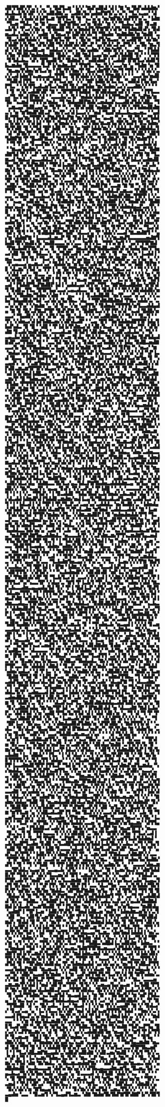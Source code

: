 ▟▉▜▜▟▛▞▛▃▚▝▃▝▚▝█▟▜▃▆▝▐▞▞▝▇▟▚▟▉▟▝▟▐▝▇▝▅▝█▟▚▟▟▟▆▞▟▃▙▃▙▜▞▟▛▝▞▞▚▟▉▟▇▞▃▝▃▟▉▞▙▞▄▟▅▛▇▜▞▃▚▞▚▝▜▃▚▃▄▞▝▟▞▟▉▃▝▞▙▟▞▟▐▟▜▃▆▝▇▜▜▃▜▝▇▝▚▃▚▞▄▝▅▞▆▛▇▞▟▟▜▜▚▞▃▝▐▟▆▝▜▃▅▝▜▟▃▝▅▝▇▝▄▃▃▜▄▛▇▜▙▞▃▞▅▝▉▟▞▝▆▝▞▝▜▃▙▃▚▟▊▝▊▃▆▃▙▜▞▝▛▃▞▞▆▞▄▝▉▜▙▟█▝▜▞▄▜▅▟▟▜▞▛▇▜▛▞▟▜▞▜▜▟▆▟▊▟▚▝▉▟▅▃▟▃▚▟▆▞▞▝▄▟▆▝▄▜▅▃▞▛▐▟▛▟▞▟▞▜▝▜▙▟▅▝▅▟▇▟▇▞▆▝▆▟▉▝▃▝▉▃▞▟▅▜▟▟▞▞▝▜▄▛▇▜▃▜▛▝▚▝█▞▅▝▜▟▜▞▆▃▄▞▚▞▃▟█▜▛▝▟▞▆▞▛▟▟▛▐▞▙▜▅▝▟▜▞▟█▝▜▞▟▟▛▟▞▟▛▃▛▝▄▞▛▟▞▃▛▃▛▜▞▝▃▜▙▝▆▃▜▟▝▞▛▟▐▟▃▟▉▃▅▝▚▟▟▃▞▞▄▞▚▝▆▞▄▟▆▞▝▟▇▞▆▜▚▝▄▃▞▜▃▝▐▜▟▟▚▜▅▝▛▟█▞▆▟▅▟▅▟▉▝█▟▞▃▝▟▉▝▇▟▐▃▄▞▅▞▃▟▚▜▟▟█▝▊▞▝▝▞▜▜▝▊▜▟▃▙▃▝▟▚▝█▜▄▟▊▜▞▝█▟▆▟▚▝▚▟▉▟▅▛▐▝▃▟▟▛▐▛▇▜▃▞▟▟▊▜▙▃▆▟▅▝█▃▃▃▃▜▃▛▐▞▅▟▆▃▙▞▝▛▇▜▃▝▆▃▜▞▞▃▃▞▆▝▄▝▜▟▆▝▅▝▉▝▆▃▅▞▛▟▅▞▅▜▃▞▅▝▐▜▄▜▚▜▅▞▛▝█▃▞▟▆▜▛▞▆▞▜▝▜▜▝▞▝▞▟▞▞▃▞▞▃▟▐▟▅▜▚▃▅▃▃▟▃▜▜▜▃▝█▜▛▟▟▞▞▞▅▞▞▛▇▟█▞▞▝▝▃▃▞▙▞▅▟▊▝▜▟▊▟▐▜▜▃▝▝▝▞▚▞▛▜▃▞▄▞▝▞▞▝▇▛▐▟█▞▙▜▃▜▃▝▚▟▉▟▐▜▄▜▄▞▛▜▃▝▝▞▙▜▜▃▟▃▅▜▃▞▅▟▜▝▉▞▄▟▜▟▅▝▆▞▙▟▅▞▃▞▞▃▃▟▇▞▞▝▝▝▐▝▊▝▚▜▞▃▟▟▛▟▛▝▇▝▃▜▛▜▛▜▜▟█▟▝▜▛▟▉▟▄▟▚▟▚▜▝▃▃▝▐▜▜▃▃▃▞▜▃▜▚▟▐▛▇▞▟▝▝▃▃▃▙▞▃▜▞▝▅▟▟▞▟▟▟▝▐▞▛▜▅▟▚▞▙▝▅▛▇▞▆▜▙▝▚▃▆▟▝▜▜▜▚▞▆▟▄▝▜▝▇▟▄▟▉▛▇▟▞▃▅▟▄▟▚▃▃▟▊▟▜▟▞▟█▃▝▜▝▃▆▃▄▞▜▟▉▃▄▞▆▝▜▞▛▝▚▝▃▜▛▟▚▟█▝▅▟▇▟▚▞▝▞▛▞▄▜▜▟▅▟▉▟▆▃▚▝▅▝▆▜▅▟▛▟▊▃▛▝▅▞▛▃▞▟▐▃▃▞▞▝▅▟▝▜▄▟▚▟▃▃▙▃▄▃▅▃▝▝▄▟▉▞▜▜▄▞▆▞▜▜▛▞▄▛▇▟▜▟▄▛▇▝▆▞▟▟▛▜▃▝▄▃▅▝▚▞▃▝▊▞▜▞▄▞▜▟▟▃▜▞▟▞▞▝▛▟▐▟▝▝▛▝▄▜▅▟▞▞▛▝▝▟▚▜▙▞▆▃▅▜▄▜▛▞▙▟▜▝▉▃▜▟▅▞▜▞▛▟▉▝█▝▞▜▟▝█▛▐▟█▝▚▝▇▝▅▝▇▛▐▟▟▞▆▞▞▝▟▟▟▃▙▞▛▟█▟▟▃▜▝▟▝▚▛▇▞▛▝▚▜▄▜▅▜▝▞▃▃▟▜▟▃▟▝▃▜▅▝▃▝█▟█▞▆▟▊▝▛▟█▞▝▟▉▜▜▟▇▛▇▝▛▝█▃▟▛▇▃▞▝▇▟▞▟▇▟▆▜▞▞▙▃▜▝▊▟▇▟▚▝▇▝▉▞▆▟▆▜▚▝▝▝▜▝▛▃▅▝▊▃▃▛▇▞▞▝▅▝▞▟▝▛▐▞▝▝▃▃▝▃▛▞▃▟▞▟▉▝▐▝▃▃▙▟▞▟▝▝▆▃▄▜▄▟▆▞▃▝▃▃▝▞▄▟▉▃▚▜▝▝▃▝▟▟▚▞▛▟▚▜▝▟▞▝▅▝▜▃▛▝█▟▆▟▇▜▟▝▛▞▝▃▛▝▃▞▟▃▟▞▄▝▇▝▛▟▃▝▚▟▅▝▚▃▅▜▄▛▐▟▐▃▚▛▇▝▇▝▜▃▆▃▟▝▆▟▃▞▄▃▃▟▟▃▛▞▚▝▄▝▅▟▐▝▜▜▅▝█▝▅▟▊▝▅▃▚▛▐▟▃▞▄▟▆▟▉▜▄▞▜▞▚▞▙▛▇▟▉▞▝▜▛▟▐▃▆▟▜▞▙▃▅▜▃▟█▜▄▜▛▝▄▃▜▃▃▝▝▃▛▃▙▝▆▞▟▝▇▝▄▃▜▟▃▝▞▝▇▃▅▞▞▟█▞▝▝▚▜▅▜▜▞▟▜▜▟▇▞▝▞▚▞▟▝▇▟▄▃▙▞▙▝▃▟▚▟▛▝▄▞▆▜▃▝▅▞▟▞▜▝▇▝▟▟▝▟▝▞▅▃▚▃▅▞▞▞▞▟▅▝▇▞▟▝▞▜▛▝▟▝█▜▞▟▆▟▜▜▃▝▅▝▞▃▃▞▙▟▛▞▄▜▞▞▄▝▇▝▇▟▐▜▞▞▝▝▐▟▚▃▛▞▚▟█▞▃▝▜▟▉▞▅▞▛▟▜▞▝▜▝▞▜▞▝▜▟▝▅▟▊▛▇▝▃▃▆▝▇▝▇▝▚▝▊▞▜▞▛▜▜▃▝▜▅▟▆▝▄▞▅▝▊▃▟▞▞▃▞▞▄▞▟▟▄▃▝▜▄▟▟▃▛▃▆▃▄▝▛▟█▞▜▝▜▃▃▝▃▜▙▟▝▜▃▃▙▃▞▛▐▜▙▝▇▝▄▃▙▝▚▜▃▞▟▝▟▟▆▟▛▟▇▃▜▜▛▛▐▝▞▃▞▝▚▃▄▝▚▟▊▟▞▜▃▝▞▝▉▟▇▟▆▝▆▜▃▜▙▝▉▞▆▟▇▛▐▞▞▜▅▟▛▟▞▝█▟▇▟▄▞▄▃▛▝▅▞▜▛▇▟▄▛▇▝▇▃▜▝▝▟▝▞▅▞▚▜▙▜▝▜▛▞▟▟▅▟▄▃▛▃▄▜▚▝▉▝▝▝▊▛▐▜▄▝▞▜▙▞▚▟▄▝▅▜▝▃▅▟▜▟▜▃▟▝▟▞▛▜▞▝▅▃▙▜▜▜▞▞▞▟▄▞▚▟▝▜▝▜▟▝▜▜▃▟█▞▆▞▛▝▝▜▜▞▄▜▟▟▐▃▚▃▝▟▊▛▇▝▞▝▇▝▊▝▄▜▛▃▄▟▅▜▄▜▝▝▄▝▃▞▆▞▝▞▆▃▞▜▛▟▇▞▆▟▊▃▛▟▆▜▚▝▜▃▛▃▄▜▛▟▐▟▄▞▛▃▆▞▟▛▐▝▚▝▆▝▄▞▆▝▉▟▄▝▉▜▙▞▟▝▐▟█▃▝▜▄▝▊▜▚▞▄▜▜▞▃▝▜▃▞▟▜▟▚▝▊▜▝▝▚▝▊▟█▟▟▜▙▞▜▟▛▝▟▃▃▞▄▝▛▝▟▟▞▞▃▃▟▝▇▃▆▟▇▜▝▝▄▞▆▝▟▟▆▛▇▝▐▃▃▃▟▃▆▃▛▝▉▝▊▟▐▃▜▛▐▝▐▝▞▞▆▃▆▟▜▃▃▃▃▃▅▟▇▜▙▟▊▜▛▞▅▟▊▞▙▝▅▟▉▃▃▃▚▞▞▃▃▝▆▜▚▜▃▝▜▜▚▞▆▜▝▝▄▞▛▜▜▛▇▟▝▛▇▃▙▟▛▛▇▞▚▞▃▝▊▝▛▜▛▃▞▜▅▃▙▜▄▛▇▟█▃▅▟▛▟▚▞▙▟▄▜▅▞▛▜▄▃▞▟█▝▇▝▊▝▜▟▃▃▚▝▚▞▜▟▛▃▟▜▝▃▛▝▛▝▟▞▚▝▉▝▚▃▜▞▅▝▐▃▟▟▐▝▅▃▚▃▄▜▜▝▊▞▝▜▃▞▚▝█▟▝▞▜▞▄▞▅▃▜▝▞▜▜▞▛▟▇▟▛▃▝▃▚▜▄▝▄▝▞▝▛▃▄▃▃▞▄▃▆▃▞▃▞▝█▟▟▞▅▝▅▜▃▜▛▃▙▜▛▝▟▝▚▞▙▞▚▞▜▟▉▝▉▛▇▝▊▝▟▃▆▞▚▜▟▝▄▝▛▛▐▝▄▝█▞▜▜▅▛▇▞▛▞▆▟▅▟▄▜▅▃▞▃▞▝▝▜▝▞▝▟▟▝▞▟▟▝▃▞▃▝▉▃▃▝▃▝▐▜▝▝▛▝▟▝▝▟▚▟▉▟▐▟▅▞▅▛▇▞▟▝▝▞▟▝▆▝▄▜▜▞▅▜▙▛▐▝▄▜▅▜▟▛▐▝▜▝█▝▝▝▅▃▅▝▚▟▟▞▃▞▞▝▐▃▚▞▙▝▇▞▙▝▜▟▜▃▟▝▐▜▟▟▛▜▄▛▇▟▉▛▐▟▐▝▄▟▟▃▄▞▟▜▚▞▜▜▃▝▇▛▇▟▃▟█▟▅▝▅▜▛▟▜▝▊▟▊▃▜▜▃▝█▜▛▜▄▞▃▃▞▃▄▃▟▃▃▝▉▝▉▝▉▟▟▝▝▝▛▞▞▟▊▟▟▟▉▞▅▃▙▝▞▜▙▟▆▞▜▟▅▞▞▟▆▝▝▝▄▃▝▝▐▝▊▃▙▟█▟▊▝▅▞▛▃▃▞▚▞▃▞▝▞▞▃▙▞▜▟▄▟▉▟▞▜▟▝▃▞▟▞▄▜▄▜▙▃▝▟▄▝▝▜▛▟▇▟█▟▆▟▝▛▇▃▚▟▟▞▃▝▃▃▚▞▄▜▚▞▝▞▆▟▆▝▃▝▟▝▊▃▝▞▅▝▄▟▜▜▞▝▉▟▅▟▞▜▜▜▜▞▅▜▃▃▟▟▄▟▄▝▇▝▊▝█▞▃▛▇▃▛▜▛▝▉▟▚▛▇▝▚▝█▟▇▜▃▞▞▛▐▜▚▞▟▝▚▃▟▝█▟█▞▅▃▃▞▝▜▄▟▊▞▝▟▚▝▟▜▞▝▆▝▉▃▚▟▃▝▝▞▄▞▃▟▉▟▇▞▞▝▜▞▝▝▉▃▜▝▝▜▚▝▞▟▅▃▞▟▐▟▜▟▆▃▅▞▞▟▛▟▃▟▛▝▝▃▄▝█▜▝▜▅▜▟▟▅▟█▜▜▛▐▟▄▜▙▟▚▟▃▝▉▝█▝▝▟█▝▝▛▐▟▐▞▛▟▆▃▞▟▝▟▊▞▙▃▞▝▞▜▄▜▟▃▞▜▚▝▟▜▞▟▇▝▊▃▟▞▅▟▛▟▅▞▝▃▃▃▟▃▆▝▉▜▟▜▝▟▊▟▆▃▜▜▃▟▛▃▟▃▙▞▚▝▜▞▝▃▄▃▙▞▟▟▞▜▞▜▝▜▞▃▙▞▛▃▅▝▊▟▄▝▛▟▞▟▃▝▇▞▞▜▝▟▜▟▆▝▉▟▜▟▄▟▉▟▛▃▞▜▜▟▞▝█▝▝▃▃▜▟▝▇▞▅▝▄▝▊▟▅▝▃▞▙▟█▞▞▛▐▟▄▝▉▟█▃▅▟▇▃▃▞▙▝█▞▜▜▙▟▅▟▞▃▜▃▅▝▟▟▐▞▆▟▇▝▉▜▚▃▟▞▜▝▊▛▇▝▚▝▅▃▞▝▆▝▅▟▄▞▄▟▃▜▜▟▆▃▝▃▝▜▚▜▞▞▃▟▟▞▙▛▐▞▙▃▃▞▞▞▛▝▞▟▝▞▟▝▚▛▐▃▟▝█▃▃▝▐▟▅▞▙▟▜▜▚▟▝▞▙▝▜▃▜▜▅▃▆▝▐▟▐▃▞▝▜▟▟▜▃▞▆▜▅▝▊▝▚▃▄▟▚▝▄▝▞▃▆▜▅▟▄▜▄▞▅▟▚▝▐▜▟▛▐▜▟▜▄▞▞▃▜▟▟▟▐▟▛▃▆▟▊▞▞▟▛▟▊▃▆▃▆▜▛▜▛▞▟▃▄▞▛▝▅▃▙▝▆▟▞▜▝▟▜▞▚▞▛▝▊▝▉▝▚▟▄▃▆▜▟▃▚▟▐▞▙▜▅▟▐▟█▃▄▝▚▝▄▝▞▃▙▃▄▝▚▞▙▞▟▟▚▜▟▞▝▟▄▝▐▃▜▛▇▞▃▟▇▃▆▞▛▝█▝▜▟▅▃▆▞▚▝▃▃▟▟▐▝▜▝▚▟▛▃▞▃▅▞▆▞▛▜▛▛▇▜▝▟▞▟▉▟▟▜▜▟▅▝▛▜▜▜▞▟▞▟█▜▞▞▞▝▄▟▜▃▟▞▚▞▚▛▐▝▄▜▅▛▐▜▅▞▃▃▆▟▃▜▙▞▞▟▛▃▜▟▇▝▉▝▄▟▐▝▃▟▟▟▞▞▚▟▛▃▜▞▃▟█▜▟▜▞▞▄▝▃▜▃▜▞▞▞▝▛▟█▃▝▟▜▛▐▃▆▟▛▃▟▃▙▃▆▞▅▝▊▛▐▟▅▞▃▝▐▃▜▃▆▝▆▃▜▃▛▝▉▃▃▞▟▟▟▟▞▞▟▜▛▝▆▞▟▞▃▛▐▟▛▃▄▟▇▞▜▝▉▟▉▟▛▞▝▃▟▟▞▝▉▃▝▝▛▃▛▜▃▜▙▜▅▞▟▞▜▃▛▜▜▞▜▝▄▝▉▟▊▞▟▞▆▝▄▟▚▝▝▞▜▃▙▜▞▝▐▜▛▟▚▜▄▃▅▟▟▝▚▝▛▃▄▛▇▞▛▝▄▟▐▟▞▞▙▟▄▟▚▝▉▟▇▝▝▝█▟▅▃▃▝▃▞▚▟▄▃▃▞▃▞▜▝█▟▄▃▞▞▟▞▅▝▊▞▄▃▚▜▅▜▝▞▛▟▊▃▃▝▃▞▃▞▛▝█▞▄▞▄▝▊▜▃▃▃▃▛▃▛▞▅▜▟▃▆▜▛▜▄▟▄▞▛▃▅▞▞▜▄▞▞▃▙▟▝▃▙▟▜▟▉▞▟▝▃▛▐▃▟▟▆▝▝▛▇▟▜▝▄▃▛▃▜▟▜▟▞▟▆▃▚▜▛▞▅▝▃▟▚▜▚▝▄▜▙▟▜▃▟▃▟▞▟▞▅▞▃▜▜▟█▜▙▞▞▃▜▜▅▃▜▟▞▜▜▃▆▝▊▞▜▟▆▃▃▜▃▝▃▝▉▟▄▜▜▞▝▝▛▃▃▝▊▝▛▝▜▟▅▃▆▞▃▜▜▜▞▝▊▜▅▟█▜▄▟▚▜▟▟▝▞▟▟▐▟▅▝▄▟▄▟▞▟▝▃▟▝▄▝▄▞▄▟▇▝▅▞▚▜▃▟▝▝▐▃▚▜▟▞▛▞▛▝▇▜▅▟▊▃▝▝▄▜▄▟▃▞▞▃▝▝▇▃▆▃▟▛▐▞▝▟▜▝▇▟▅▛▐▜▛▝▉▃▚▟▜▝▉▞▄▟▐▃▙▟▚▟▚▝▞▜▃▜▟▟▜▝▚▞▛▟▃▟▞▟▊▜▝▃▟▟█▟▛▞▞▞▚▝█▝▚▞▚▝▟▟▃▝▊▝▛▟▉▃▛▞▞▜▟▃▟▝█▞▜▟▄▃▝▟▅▞▃▟▅▃▃▞▝▝▚▜▟▜▝▝▟▝▅▞▄▝▉▃▝▞▜▝▆▞▙▞▙▟▐▞▛▃▞▛▇▟▊▃▜▃▄▟▇▃▝▟▅▟▆▃▟▃▛▟▊▜▙▞▛▜▃▞▅▃▛▟▞▟▜▝▟▝▐▝▛▝▐▟▊▝▐▃▛▟▃▝▐▞▅▟▛▟▟▟▞▃▜▃▚▝▅▟▞▟▅▝▝▟▞▃▛▞▅▟▄▞▄▃▟▟▟▟▆▃▛▞▆▟▅▞▞▝▄▝█▃▜▝▇▝▆▃▆▜▅▞▙▞▟▃▚▟▐▃▜▟▚▃▚▝▞▜▝▞▟▝█▟▞▃▙▝▊▟▜▝▇▝▞▜▃▟▄▝▇▞▄▝▛▝▜▜▟▟▆▞▟▜▟▃▞▝▆▟▇▜▅▞▝▝▉▟▐▝▝▟▊▜▄▜▝▝▄▟▊▃▙▃▅▞▟▃▚▞▟▟▚▟▉▞▟▃▞▟▄▝▟▟▇▃▃▜▙▜▃▞▄▃▜▟▃▛▇▜▙▟▅▃▟▟▟▟▆▃▄▝▅▜▄▞▚▟▚▟▉▞▞▝▇▞▚▃▄▜▚▝▄▃▄▝▊▟▚▝▛▞▃▟▚▞▝▛▐▟█▝▝▃▚▝▃▃▃▃▛▃▜▟▞▜▜▝▐▝▐▝▞▃▝▜▜▟▚▝▐▝▉▃▟▟▊▝▜▟▄▜▙▟▚▃▙▜▅▟▞▃▙▃▆▟▝▟▄▜▝▞▅▞▟▃▟▟▐▟▆▟▛▟▐▜▟▟▊▃▆▟▆▞▅▟▐▃▄▜▞▜▙▟▃▟▃▟▜▃▅▞▃▟▟▜▃▞▚▜▜▝▐▝▐▟▃▟▐▝▟▝▜▛▐▝▛▞▜▃▛▃▞▃▄▞▄▞▃▟▟▟▃▝▅▞▙▟▉▞▃▝▐▟▅▟▄▞▟▜▟▟▚▃▚▜▞▟▟▞▟▃▆▛▇▝▚▜▚▟▃▟▆▝▆▜▅▟▝▃▟▟▃▃▟▟▞▝▇▝▐▃▅▝▛▟▞▟▄▜▟▝▛▜▛▞▆▟▅▞▟▜▃▝▞▟▆▃▆▟▉▛▐▝▉▝▅▟▅▟▅▟▟▞▛▜▝▜▃▃▛▃▃▝▅▜▄▟▅▟▚▃▜▞▞▃▝▞▚▞▝▝▄▜▟▝▅▝▊▜▃▟▊▜▚▞▄▜▜▞▆▝▅▝▄▟▆▜▄▜▞▟▅▟▜▃▅▞▚▟▇▝▟▝▆▟▃▝▞▟▝▜▞▝▛▜▜▝▛▃▞▃▛▝▆▟▇▛▐▝▝▛▐▜▄▟▟▃▃▜▟▞▅▞▄▝▃▟▞▜▝▃▙▝▜▞▃▞▄▝▇▜▛▞▃▝▚▃▚▜▄▟▃▃▙▃▆▜▟▃▃▝▆▟▟▜▛▟▇▜▅▃▟▟▆▟▃▝▅▃▃▃▙▜▚▝▞▃▛▟▆▃▆▞▛▜▚▃▆▟▇▜▄▃▅▟▜▜▄▜▙▜▅▜▟▜▛▝▉▃▜▝▐▝▜▟▞▟█▝▉▞▟▝▆▟▐▝▆▝▚▟▅▞▝▝▟▝▝▃▅▝▃▃▃▝█▟▊▜▜▃▄▟▃▝▟▟▅▞▚▟▆▞▙▜▞▝▝▞▜▝█▃▃▝▐▟▞▝▝▟▊▞▚▝▉▝▝▃▃▝▅▟▝▝▜▝▆▟▞▟▄▞▝▝▇▟▜▜▜▝▟▝▅▟▊▃▟▟▚▜▃▜▅▝▟▝▆▟▆▛▐▃▅▜▅▜▟▜▛▟▊▛▇▜▚▝▝▃▟▝▝▝▉▜▚▞▆▃▄▜▙▝▞▃▃▃▝▃▜▜▝▜▄▃▞▃▆▟▟▃▃▝▞▜▜▝▄▃▞▜▞▃▃▝▜▃▙▟▆▜▅▃▄▞▞▜▚▞▃▝▞▜▃▝▐▃▅▞▞▞▞▛▇▝▇▟▜▞▃▃▙▃▚▞▜▝█▛▐▟▐▝▐▛▇▝▐▟▇▃▚▜▃▝▄▃▜▃▃▟▐▟▚▟▃▝▃▃▄▟▊▝▞▝▝▟▉▜▜▜▞▝▞▟▜▟▚▝▝▝▚▃▙▟▅▟▛▞▝▟▊▟▊▟▊▝▅▛▐▃▚▞▛▜▟▝▃▟▉▝▇▞▝▛▇▟▊▟▞▟▛▝▉▝▜▃▙▜▃▞▟▝▃▃▞▞▛▞▄▟▐▝▞▟▇▞▞▟█▟▅▜▄▞▞▛▐▜▜▜▃▞▚▞▚▃▃▜▛▝▞▟▄▞▃▝▇▜▝▛▐▃▙▜▝▜▚▞▅▞▚▜▄▝▚▟▅▞▞▟▟▝▇▃▛▃▙▃▃▟▆▃▄▃▄▟▄▜▟▝▊▞▝▛▐▝█▟▐▃▛▝▟▜▞▃▟▝▛▃▆▝▄▟▅▟▚▝▉▟▜▜▟▃▅▞▜▜▚▝▜▝▐▜▜▜▄▜▞▝▆▟▞▟▝▜▄▟▛▟▊▞▝▞▅▝▐▜▞▟▇▝▟▞▃▜▟▝▅▃▛▟▇▝▅▜▟▞▆▞▞▞▃▃▚▟▜▝▚▝▉▞▚▝█▝▐▃▚▝█▜▃▃▄▝▞▞▆▝▉▜▝▟▐▟▆▃▃▟▄▃▜▜▛▟▆▞▟▞▜▝▃▝█▞▅▟▟▃▞▝▉▟▉▟█▟▊▛▐▟▞▝▇▃▛▝▚▃▙▃▞▝▟▟▅▟▉▟▜▝▆▃▛▃▄▝▚▝▜▟▅▞▙▛▇▜▜▞▞▝▞▝▐▟▃▛▐▟▛▃▃▃▚▞▃▞▜▛▐▝▃▟▆▝▊▜▚▟▃▞▚▝▉▝█▃▜▟▝▟▛▜▝▞▄▞▆▃▝▃▝▜▙▞▙▜▄▟▆▟█▃▜▞▝▜▄▝▚▜▟▟▜▃▙▟▝▞▚▟▉▟▉▝▝▃▃▝▜▜▝▜▛▝█▞▚▞▃▟▆▜▞▜▟▟▃▜▟▝▜▟▉▜▄▟▇▞▞▞▜▟▉▃▆▞▄▞▛▃▆▃▙▝▊▝▝▜▚▟▅▃▙▝▅▃▄▟▐▝▞▞▟▝▊▃▅▃▃▟▄▞▃▜▃▃▅▞▙▜▃▟▃▞▅▞▅▃▙▟▝▃▝▝▟▞▃▝▄▃▚▟▇▟▅▃▝▜▞▞▅▃▄▝▟▛▐▝▅▝▐▝▅▝▟▜▛▃▅▜▄▞▄▟▇▜▄▝▉▞▚▛▇▜▙▟▄▜▞▃▝▃▙▃▜▟▆▝▛▟▟▟▚▝▅▃▃▟▞▝▄▞▝▟▟▜▃▜▜▞▟▃▞▜▃▃▝▞▜▃▄▝▐▟▝▝▃▟▛▃▜▃▝▞▟▝▝▜▃▞▝▜▄▜▅▜▚▃▞▃▅▟▜▝▃▝▛▃▚▟▅▟▝▟▊▟▇▟▅▝▊▟▅▝▝▃▛▜▄▜▄▜▄▞▄▞▄▟█▃▜▃▝▟▃▃▃▃▝▛▐▜▝▝▛▟▐▞▟▟▅▞▜▝▞▝▚▟▞▜▅▝▟▜▞▜▅▝▅▝▆▟▆▝▐▛▇▝▃▝▄▟▞▟▚▝▞▜▙▃▛▝▃▃▅▜▄▞▜▃▟▜▜▝▃▞▟▝▉▝▟▃▞▜▜▝▚▝▟▃▚▞▄▝▉▃▆▞▄▃▜▞▆▃▃▝▛▟█▃▞▜▙▟▄▟▃▝▇▞▞▜▜▞▞▟▞▜▛▞▅▝▉▞▝▟▛▜▛▃▃▜▙▝▟▟▟▟▝▟▇▟▝▝▊▃▛▃▃▝▛▟▚▞▆▟▞▝▜▃▜▃▃▞▅▝▐▃▛▜▟▟▚▟▅▞▄▟▃▞▝▟▝▛▐▃▝▞▚▝▅▟▝▞▅▟▇▞▟▜▃▝▝▟█▟▉▞▟▞▜▝▆▟▛▃▜▃▅▝█▟▇▝▛▜▟▝▉▝▐▟▜▃▛▃▄▝▚▟▇▞▃▞▝▝▅▜▝▝▚▟▆▟▜▜▙▃▝▜▝▟▟▟▚▞▃▟▟▜▄▞▅▜▟▃▞▟▃▜▟▝▆▞▙▜▛▝▆▝▛▃▟▞▃▟▞▝▟▃▄▛▇▝▜▝▟▃▃▟▆▞▞▜▝▃▛▜▛▝▞▃▃▝▅▜▄▟▇▃▚▜▝▟▝▝▆▝▅▞▟▝█▝▛▝▊▝▆▝▜▞▅▟▐▜▚▞▛▟▟▃▜▞▛▝▃▟▅▃▃▟▐▟▚▃▟▝▐▟▟▞▞▟▅▜▙▟▜▟▛▜▜▟▐▜▃▝▇▝▚▜▜▃▞▜▃▟▅▟█▟▃▜▅▜▜▟▝▟▊▞▙▞▛▟▝▃▙▝▄▛▇▞▝▞▝▛▇▞▞▜▅▝▉▞▚▟▇▜▛▟▆▝▊▝▟▟▛▞▃▝▊▞▝▝▝▟▃▟▚▃▛▜▃▝▆▟▊▟▇▟▟▟▄▃▟▟▜▟▊▞▄▞▄▞▄▝▇▝▊▞▃▟▇▟▚▟▄▝▇▞▆▞▜▛▐▟▝▃▝▟▛▝▐▛▇▟▊▟▟▝▅▝▟▃▃▟▇▝▇▟▐▃▙▞▛▃▝▟▟▜▜▟▝▞▅▝▄▟█▝▛▜▄▜▄▜▜▟▝▟▐▝▟▟▝▟▊▞▅▝▄▝▜▝▟▝▜▝▛▝▛▝▚▃▞▟▇▟▛▟▜▟▝▞▙▝▅▝▐▃▅▃▟▞▟▜▛▝▊▞▝▟▞▟▛▜▞▞▞▞▞▝▅▝▃▝▜▝█▛▐▃▞▝█▞▄▃▝▞▚▝▞▟▆▟▄▟▉▟▜▟▇▞▅▝▟▜▛▟█▞▚▝▇▟▜▜▜▞▟▝▝▃▟▃▝▝▉▞▟▃▛▝█▃▄▜▙▞▚▟▛▟▐▛▇▟▃▞▅▟▚▞▚▝▛▞▛▟▆▝▇▝▟▟▅▜▄▝▃▞▅▝▉▃▙▝▚▟▛▞▜▝▃▃▞▜▟▟▉▃▆▃▅▃▞▞▄▞▝▝▝▟▝▜▞▟▄▜▄▝▝▞▞▝▝▝▚▞▅▜▝▝▇▃▟▟▇▃▆▜▜▞▄▝▊▃▞▞▚▃▞▜▙▞▃▝▃▞▟▞▆▜▝▜▞▃▃▝▝▜▛▟▅▝▉▞▃▃▚▝▜▞▆▟▚▞▅▟▜▃▚▞▃▟▛▟▜▞▝▟▊▟▄▞▆▟▇▝▃▜▜▞▛▞▙▝▉▝▆▞▅▜▅▞▝▜▝▝▜▞▟▟▐▃▞▛▐▟▃▞▞▟▜▟▃▝▝▟▊▜▝▞▟▟▆▟█▞▙▛▐▝▉▞▙▃▙▟▆▝▐▃▝▟█▟▞▝▐▜▃▝▐▝▟▝▟▃▞▞▃▜▝▞▄▜▅▞▛▟▛▝▉▝▞▝▉▝▇▞▙▝▊▜▜▜▜▞▞▃▜▞▄▜▜▝▟▟▄▞▝▝▞▞▜▃▆▞▜▟▉▃▟▟▜▃▟▝▆▝▛▝▊▝▚▞▝▜▛▛▐▃▃▟▆▟▊▜▛▛▐▜▜▃▛▝▜▟▐▞▜▝▄▝█▜▞▃▚▃▜▃▞▟▆▟▚▟▜▃▆▟▄▝▚▞▅▟▟▃▝▟▆▟▚▜▟▜▚▃▆▜▜▃▝▞▛▃▚▞▟▜▚▜▄▟▛▞▟▝▞▃▛▟▉▞▚▃▃▞▃▃▝▟█▞▙▝▜▃▙▜▟▟▛▜▝▞▃▜▚▃▝▜▅▃▆▃▜▞▆▝▝▟▇▟▅▝▜▞▄▝▟▜▞▟▜▟▝▝▚▜▄▞▝▞▆▃▄▜▟▝▝▝▜▜▙▃▆▞▜▛▇▟▊▟▃▛▐▝▚▃▅▞▃▃▛▃▛▃▞▞▆▜▃▜▝▟▉▜▃▞▅▝▛▟▝▞▅▜▞▟▃▃▚▛▇▜▅▃▚▜▚▜▝▟▞▝▚▝▉▝█▝▐▜▄▟▜▞▛▃▃▟▇▝▄▞▄▟▟▞▃▝▝▞▞▃▛▃▜▝▆▃▚▛▐▃▝▞▟▝▊▟▆▝▊▝▃▝▅▜▜▝▐▟▞▟▆▝▟▟▃▞▞▝▄▞▚▟▅▛▇▝▅▝▅▜▅▟▄▟█▃▄▜▛▞▄▝▟▟▅▃▅▃▆▞▜▝▞▞▝▝▇▟▅▞▟▟▄▞▜▟▉▝█▝▅▃▅▟▄▟▊▟▊▟▃▞▆▟▜▟▄▃▚▝▝▝▅▞▟▞▟▟▆▟▛▝▊▞▚▝█▟▊▜▛▝▞▞▅▜▟▟▛▃▞▝▛▝▚▛▇▜▃▟▚▜▝▟▉▝▅▜▃▜▞▝█▃▙▜▞▟▛▃▆▝▆▜▜▃▆▝▄▝▞▟█▃▟▃▟▛▐▜▝▜▅▝█▃▛▞▞▞▃▃▞▟▜▟▟▝▛▞▝▃▙▝▉▝▜▃▅▜▃▃▛▟▞▞▝▞▟▝▆▃▄▟▅▝▞▛▇▃▆▃▝▜▜▟▆▜▃▜▃▃▄▜▅▃▞▃▚▜▙▝▐▃▛▞▝▝▜▃▛▝▚▞▛▜▙▝▞▝▇▜▙▞▙▟▟▞▃▃▅▝▄▝█▜▅▟▛▞▅▜▄▃▆▞▝▟▜▜▄▝▝▟▝▃▅▝▐▜▟▟▉▃▞▃▟▞▟▝▃▝▇▟▞▞▄▟▚▝▅▜▛▝▇▝▅▃▅▜▛▜▚▝▅▃▃▝▉▃▚▃▜▝▊▝▜▜▚▃▃▃▜▝▞▞▞▟▉▟█▝▃▝▇▞▛▝▇▜▛▞▟▜▅▝▛▜▃▞▃▟▐▞▚▞▛▝▞▃▜▃▞▜▝▛▇▜▃▝▃▛▇▜▃▜▝▟▇▝▐▝▄▃▅▜▞▃▅▜▜▃▙▜▟▟▅▟▝▃▙▜▄▟▛▜▃▟▅▝▊▟█▝▃▜▃▟█▜▄▟▟▞▅▜▟▟▐▃▙▜▙▞▞▃▙▃▚▞▜▝▞▜▄▜▚▟█▝█▝▉▟▉▝▜▝▐▟█▝▊▃▃▃▚▟▃▟▝▟▝▟▅▜▃▟▚▃▛▟▛▝▅▃▞▝█▝▛▝▄▟▚▃▛▞▛▜▞▝▐▟▉▞▛▞▞▟▅▟▚▜▜▝▛▃▝▃▆▞▄▟▝▛▇▟▃▃▞▟▇▟▛▞▞▃▃▝▛▜▛▝█▟▞▝▞▟▝▃▃▟▚▞▃▛▇▜▙▞▚▟▄▃▚▞▆▃▝▝█▟▟▝▚▟▅▞▙▞▙▟▇▞▟▜▝▝▉▝▝▜▝▞▜▟▊▝▜▝▛▛▐▟▊▟▚▜▜▞▟▞▜▞▄▟▆▞▙▝▄▝▝▃▃▃▞▟▅▃▆▃▃▜▛▟▟▃▚▃▄▞▅▝▃▃▄▃▙▝▟▜▞▝▝▝▐▞▙▃▞▝▇▝▐▃▅▞▙▃▛▞▝▟▆▜▟▟▉▞▛▝▜▟▞▃▛▝▟▞▞▜▃▃▅▞▟▝█▜▝▃▆▃▛▞▙▞▜▞▝▞▚▃▟▞▝▝▜▜▟▃▛▃▛▜▛▃▟▞▛▝▅▟▛▝▃▞▛▞▃▜▃▃▆▟▆▝▊▛▐▜▃▟▟▞▞▞▄▞▙▃▞▃▙▞▜▃▄▃▜▟▜▝▉▞▅▟▞▝▐▝▚▛▐▜▚▝█▞▄▜▙▛▐▜▝▃▃▝▟▃▞▜▅▝▃▃▚▞▙▜▟▟▞▜▙▜▛▞▛▝▅▛▇▞▃▜▙▜▅▝▇▟▟▃▝▟▛▜▙▛▇▟▇▝▅▜▄▝▛▝▟▝█▜▞▜▝▜▜▝█▝▉▝█▟▄▞▟▝▇▝▜▞▜▞▜▞▚▛▇▜▄▃▛▟▅▜▚▟▜▟▟▟▆▜▝▜▚▝▃▞▜▝▛▃▟▟▉▟▟▝▉▞▃▝▜▟▇▃▝▞▜▟▇▛▐▃▜▝▟▟▟▝▟▟▜▜▞▃▟▃▚▃▛▃▞▞▄▃▙▜▙▟▇▟▇▟▐▞▟▃▟▞▚▃▆▜▙▟▉▝▛▝▐▜▄▜▅▝▆▞▄▝▐▞▝▟▅▝▚▞▅▜▄▃▃▝▆▟▉▟▄▝▄▟▆▛▐▝▜▛▐▃▅▝▐▟▉▞▛▟▜▞▝▜▅▟▐▟█▃▅▝▅▟▜▝▐▟▅▟▆▃▅▜▞▞▃▜▝▟▊▝▚▃▝▟▊▜▞▃▅▜▛▟▆▞▝▟▛▝▛▝▐▝▉▟▟▃▜▝▛▞▛▃▟▞▟▃▝▜▛▟▉▟▆▟▚▝▉▟▟▝█▝▚▞▚▝▆▞▛▝▚▞▅▞▚▜▜▞▆▟▆▟▐▟▄▜▙▝▊▝█▞▛▜▝▟▊▞▄▝▐▞▅▜▛▟▝▝▞▟▐▟▞▜▞▜▝▝▐▟▄▞▆▟▛▃▆▝▚▞▃▝▄▞▞▜▟▃▜▜▃▝▛▜▝▝█▞▛▞▙▞▜▟▚▝▐▟▝▜▛▝▆▜▜▞▝▟▛▟▄▃▄▞▜▃▆▃▝▟▅▜▅▟▐▟▟▟▐▝▅▞▃▞▅▝▝▝▟▟▆▞▞▝▚▃▝▞▜▟▊▃▙▜▄▜▜▟▆▝▟▟▝▞▙▃▚▝▞▟▐▃▞▜▞▟▝▜▛▞▆▝▄▜▝▃▚▞▃▝▜▜▞▝▟▜▞▃▜▃▞▝▜▝▜▟█▃▚▟█▟▐▃▚▟▉▟▆▝▐▟▅▃▝▝▃▜▅▟▄▟▝▜▟▝▝▟▚▟▞▟▛▞▄▃▅▃▜▟▇▜▜▛▇▃▅▃▃▞▟▜▟▟▞▟▆▃▛▝█▜▝▟▇▜▚▟▐▞▛▃▆▟▚▜▄▟▊▜▝▟▞▝▆▟▐▟▅▃▆▟▝▟▞▝▞▟▄▝▃▟▝▟▐▟▞▟▊▞▜▜▞▞▙▜▅▞▅▞▙▜▝▟▜▝▄▝▚▞▚▝▜▜▛▝▊▝▚▃▃▞▜▝▞▟▆▝▟▃▃▜▜▜▞▟▟▜▟▝█▝▝▜▛▟▆▞▟▟▊▟▄▝▛▃▜▟▅▟▄▟▟▝▄▞▟▞▄▞▄▝▅▞▜▝▛▟█▃▛▜▜▃▃▞▙▟▄▛▇▟▊▝▆▃▅▃▙▝▞▞▚▟█▝▉▞▞▞▟▃▅▝▇▝▞▝▚▜▜▜▚▟▄▃▙▝▞▝▃▞▜▞▝▟█▞▚▃▄▟▜▞▆▟▅▝▐▝▆▝▃▟▚▟▜▜▟▜▞▜▃▞▛▞▟▝█▝▇▜▚▟▅▞▃▞▞▜▟▝█▝▟▟▜▃▛▝▛▜▄▃▛▝▛▃▅▜▚▞▝▛▇▛▇▟▝▝▅▝▊▞▝▝▇▃▝▃▃▃▅▃▆▃▆▞▛▞▟▟▐▝▅▟▝▟▊▜▚▞▜▜▚▝▊▜▞▝▞▃▅▃▄▜▄▞▄▃▅▝▐▃▜▟█▝▛▜▛▝▇▞▃▜▛▟▄▞▟▃▙▟▉▃▛▃▃▞▜▜▛▟▉▟▃▝█▞▛▞▞▞▟▛▐▃▟▃▞▟▞▜▚▞▞▝▉▝▄▟▞▜▜▟▆▞▚▃▜▃▆▜▟▝▅▃▄▟▐▃▚▝▆▝▇▝▝▜▙▜▅▜▞▝▆▝▅▛▐▜▟▃▄▝▐▞▅▃▚▃▞▃▝▜▅▃▟▜▟▟▃▟▄▃▞▜▛▞▄▜▝▃▞▝▟▝▄▟▉▟█▟▞▝▄▝▛▝▇▝▜▜▙▟▊▝▟▝▃▝█▞▃▟▃▝▐▃▞▝▇▃▟▝▐▝▞▞▆▝▛▞▞▃▄▟▛▝▇▝▞▝▉▟▃▞▞▝▊▃▞▃▄▝▄▝▐▃▚▜▃▃▜▞▞▟▛▝▅▟▝▟▐▟▚▃▅▜▜▜▜▞▜▟▟▝▝▜▅▞▞▃▚▃▃▟▐▜▄▃▛▃▚▞▅▟▃▜▝▝▇▞▛▞▚▞▟▟▝▛▐▟▝▝▊▟▆▟▐▟▞▃▝▞▛▞▝▝▆▟▃▃▝▝▝▞▆▝▛▟▄▜▟▃▆▟▊▞▛▃▅▟▛▃▝▜▙▝▅▜▚▜▃▞▅▟▝▞▚▞▚▝▝▝▅▝▊▜▃▟▚▟▛▝▚▞▙▞▙▝▇▜▄▜▄▝▞▞▜▟▇▃▜▜▅▛▇▝▜▞▅▟▇▝▜▟▚▃▛▜▄▝█▞▃▞▞▃▛▛▇▃▆▞▃▝▟▝▊▝▜▞▞▝▄▞▞▃▟▟▉▟▉▜▅▝▅▃▄▜▞▝▆▜▝▛▐▞▜▜▛▝▊▃▅▃▅▝▜▟▐▝█▞▃▝▄▟▛▞▅▟▅▞▃▝▐▟▛▝▆▟▚▝▇▜▞▞▜▃▝▝▉▜▄▝▝▟▇▞▞▟▄▝▄▝▛▜▅▟▅▞▟▞▄▟▚▃▚▃▆▝▄▃▟▃▝▟▃▞▃▝▝▜▅▜▄▃▆▟▆▝▅▃▟▝▉▟▝▜▜▝█▝▟▝▞▟▟▟▊▜▛▟▚▞▛▃▞▞▟▜▝▟▝▞▅▜▃▞▃▃▜▜▛▜▙▃▅▛▐▝▐▝▜▃▞▟█▃▆▛▇▃▄▟▞▃▚▟▉▟▚▟▉▟▇▝▞▟▊▃▅▞▆▟█▝▝▞▙▜▝▜▞▞▃▞▚▛▐▞▜▝▐▃▚▃▆▞▜▟▅▃▜▃▜▞▚▝▆▃▝▃▛▝▆▃▝▃▙▝▇▞▚▟▝▝█▃▝▞▙▟▆▞▃▜▜▟▝▟▆▝▇▞▆▟▃▝▃▜▙▃▆▃▅▟▅▛▇▞▝▝▟▟▜▝█▃▆▞▆▃▄▃▚▟▞▝▄▟█▟▅▟▉▝▄▃▙▃▃▃▆▝▟▟▚▞▆▞▄▞▞▞▟▜▙▃▄▃▃▟▆▃▆▜▄▝█▃▅▃▜▟▝▃▄▃▙▃▞▜▞▞▙▜▅▞▙▟▞▝▟▃▅▝▄▝▊▃▃▃▟▝▞▜▜▟▊▝▟▟▞▞▚▃▝▝▚▞▝▝▚▝▉▝█▜▚▟▄▞▄▝▅▞▙▜▞▟▊▞▞▃▆▃▙▝▐▞▜▝▆▜▅▝▊▟▄▞▅▞▆▝▝▜▛▞▃▃▅▟▝▝▛▟▝▟▛▃▞▝▜▜▅▞▙▃▚▝▝▞▝▝▇▜▃▝▝▞▙▝▐▟▛▟▃▞▝▟▆▟▊▞▄▝▉▞▞▟▞▞▅▝▇▜▄▃▄▜▝▝▞▝▝▝▊▞▆▞▞▟▚▟▜▟▝▃▅▃▜▜▞▞▞▝▞▝▝▟▚▃▄▟▅▝▃▃▝▝▉▃▅▜▝▞▜▃▄▟▜▃▆▃▝▟▇▝▇▟▅▜▙▜▙▛▇▜▛▟▇▛▐▞▚▜▉▜▉
